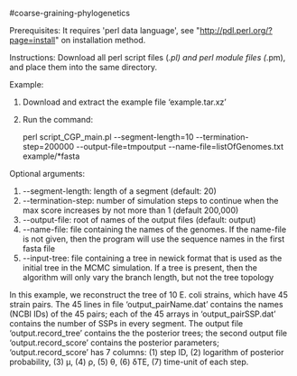 #coarse-graining-phylogenetics



Prerequisites:
It requires 'perl data language', see "http://pdl.perl.org/?page=install" on installation method.



Instructions:
Download all perl script files (*.pl) and perl module files (*.pm), and place them into the same directory.



Example: 

1. Download and extract the example file ‘example.tar.xz’
2. Run the command:

	perl script_CGP_main.pl --segment-length=10 --termination-step=200000 --output-file=tmpoutput  --name-file=listOfGenomes.txt  example/*fasta

Optional arguments:

1. --segment-length: length of a segment (default: 20)
2. --termination-step: number of simulation steps to continue when the max score increases by not more than 1 (default 200,000)
3. --output-file: root of names of the output files (default: output)
4. --name-file: file containing the names of the genomes. If the name-file is not given, then the program will use the sequence names in the first fasta file
5. --input-tree: file containing a tree in newick format that is used as the initial tree in the MCMC simulation. If a tree is present, then the algorithm will only vary the branch length, but not the tree topology



In this example, we reconstruct the tree of 10 E. coli strains, which have 45 strain pairs. The 45 lines in file ‘output_pairName.dat’ contains the names (NCBI IDs) of the 45 pairs; each of the 45 arrays in ‘output_pairSSP.dat’ contains the number of SSPs in every segment. The output file ‘output.record_tree’ contains the the posterior trees; the second output file ‘output.record_score’ contains the posterior parameters; ‘output.record_score’ has 7 columns: (1) step ID, (2) logarithm of posterior probability, (3) μ, (4) ρ, (5) θ, (6) δTE, (7) time-unit of each step.


